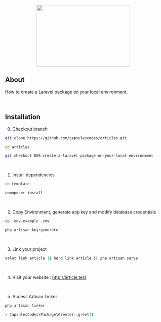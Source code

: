 <p align="center"><img src="https://raw.githubusercontent.com/capsulescodes/articles/main/art/capsules-articles-image.svg" width="300px" height="200px" /></p>


## About

How to create a Laravel package on your local environment.

<br>

## Installation

0. Checkout branch

```bash
git clone https://github.com/capsulescodes/articles.git

cd articles

git checkout 008-create-a-laravel-package-on-your-local-environment
```

<br>

1. Install dependencies

```bash
cd template

commposer install
```

<br>

2. Copy Environment, generate app key and modify database credentials

```bash
cp .env.example .env

php artisan key:generate
```

<br>

3. Link your project

```bash
valet link article || herd link article || php artisan serve
```

<br>

4. Visit your website : http://article.test

<br>

5. Access Artisan Tinker

```bash
php artisan tinker

> CapsulesCodes\Package\Greeter::greet()
```
